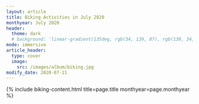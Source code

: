 ```yaml
---
layout: article
title: Biking Activities in July 2020
monthyear: July 2020
header:
  theme: dark
  # background: 'linear-gradient(135deg, rgb(34, 139, 87), rgb(139, 34, 139))'     
mode: immersive
article_header:
  type: cover
  image:
    src: /images/album/biking.jpg 
modify_date: 2020-07-21  
---
```


{% include biking-content.html title=page.title monthyear=page.monthyear %}